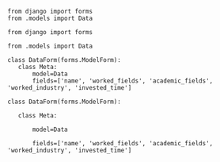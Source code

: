  ```python3
from django import forms
from .models import Data
 ```

 ```python3
from django import forms
 ```

 ```python3
from .models import Data
 ```


 ```python3
class DataForm(forms.ModelForm):
    class Meta:
        model=Data
        fields=['name', 'worked_fields', 'academic_fields', 'worked_industry', 'invested_time']
```


 ```python3
class DataForm(forms.ModelForm):
```

 ```python3
    class Meta:
```

 ```python3
        model=Data
```

 ```python3
        fields=['name', 'worked_fields', 'academic_fields', 'worked_industry', 'invested_time']
```

